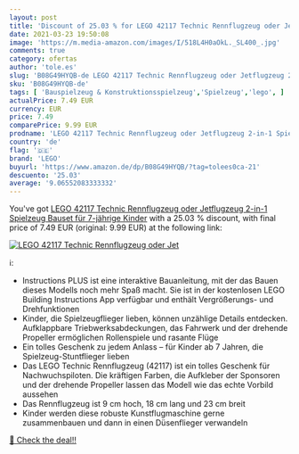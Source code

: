 ```yaml
---
layout: post
title: 'Discount of 25.03 % for LEGO 42117 Technic Rennflugzeug oder Jet'
date: 2021-03-23 19:50:08
image: 'https://m.media-amazon.com/images/I/518L4H0aOkL._SL400_.jpg'
comments: true
category: ofertas
author: 'tole.es'
slug: 'B08G49HYQB-de LEGO 42117 Technic Rennflugzeug oder Jetflugzeug 2-in-1...'
sku: 'B08G49HYQB-de'
tags: [ 'Bauspielzeug & Konstruktionsspielzeug','Spielzeug','lego', ]
actualPrice: 7.49 EUR
currency: EUR
price: 7.49
comparePrice: 9.99 EUR
prodname: 'LEGO 42117 Technic Rennflugzeug oder Jetflugzeug 2-in-1 Spielzeug  Bauset für 7-jährige Kinder'
country: 'de'
flag: '🇩🇪'
brand: 'LEGO'
buyurl: 'https://www.amazon.de/dp/B08G49HYQB/?tag=tolees0ca-21'
descuento: '25.03'
average: '9.06552083333332'
---
```


You've got [LEGO 42117 Technic Rennflugzeug oder Jetflugzeug 2-in-1 Spielzeug  Bauset für 7-jährige Kinder](https://www.amazon.de/dp/B08G49HYQB/?tag=tolees0ca-21) with a  25.03 % discount, with final price of 7.49 EUR (original: 9.99 EUR) at the following link:

[![LEGO 42117 Technic Rennflugzeug oder Jet](https://m.media-amazon.com/images/I/518L4H0aOkL._SL400_.jpg)](https://www.amazon.de/dp/B08G49HYQB/?tag=tolees0ca-21)

ℹ️:

- Instructions PLUS ist eine interaktive Bauanleitung, mit der das Bauen dieses Modells noch mehr Spaß macht. Sie ist in der kostenlosen LEGO Building Instructions App verfügbar und enthält Vergrößerungs- und Drehfunktionen
- Kinder, die Spielzeugflieger lieben, können unzählige Details entdecken. Aufklappbare Triebwerksabdeckungen, das Fahrwerk und der drehende Propeller ermöglichen Rollenspiele und rasante Flüge
- Ein tolles Geschenk zu jedem Anlass – für Kinder ab 7 Jahren, die Spielzeug-Stuntflieger lieben
- Das LEGO Technic Rennflugzeug (42117) ist ein tolles Geschenk für Nachwuchspiloten. Die kräftigen Farben, die Aufkleber der Sponsoren und der drehende Propeller lassen das Modell wie das echte Vorbild aussehen
- Das Rennflugzeug ist 9 cm hoch, 18 cm lang und 23 cm breit
- Kinder werden diese robuste Kunstflugmaschine gerne zusammenbauen und dann in einen Düsenflieger verwandeln

[🛒 Check the deal!!](https://www.amazon.de/dp/B08G49HYQB/?tag=tolees0ca-21)
